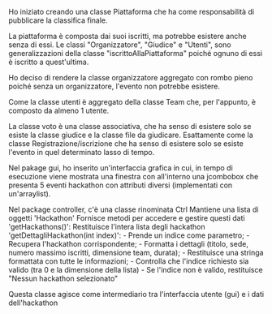 Ho iniziato creando una classe Piattaforma che ha come responsabilità di pubblicare la classifica finale.

La piattaforma è composta dai suoi iscritti, ma potrebbe esistere anche senza di essi. 
Le classi "Organizzatore", "Giudice" e "Utenti", 
sono generalizzazioni della classe "iscrittoAllaPiattaforma" poiché ognuno di essi è iscritto a quest'ultima. 


Ho deciso di rendere la classe organizzatore aggregato 
con rombo pieno poiché senza un organizzatore, l'evento non potrebbe esistere. 

Come la classe utenti è aggregato della classe Team che, per l'appunto, è composto da almeno 1 utente.

La classe voto è una classe associativa, che ha senso di esistere solo se 
esiste la classe giudice e la classe file da giudicare.
Esattamente come la classe Registrazione/iscrizione che ha senso di esistere
solo se esiste l'evento in quel determinato lasso di tempo.

Nel pakage gui, ho inserito un'interfaccia grafica in cui, in tempo di esecuzione
viene mostrata una finestra con all'interno una jcombobox che presenta 5 eventi hackathon con attributi diversi 
(implementati con un'arraylist<hackathons>).

Nel package controller, c'è una classe rinominata Ctrl 
Mantiene una lista di oggetti 'Hackathon'
Fornisce metodi per accedere e gestire questi dati
'getHackathons()': Restituisce l'intera lista degli hackathon
'getDettagliHackathon(int index)':
        - Prende un indice come parametro;
        - Recupera l'hackathon corrispondente;
        - Formatta i dettagli (titolo, sede, numero massimo iscritti, dimensione team, durata);
        - Restituisce una stringa formattata con tutte le informazioni;
        - Controlla che l'indice richiesto sia valido (tra 0 e la dimensione della lista)
        - Se l'indice non è valido, restituisce "Nessun hackathon selezionato"

Questa classe agisce come intermediario tra l'interfaccia utente (gui) e i dati dell'hackathon
